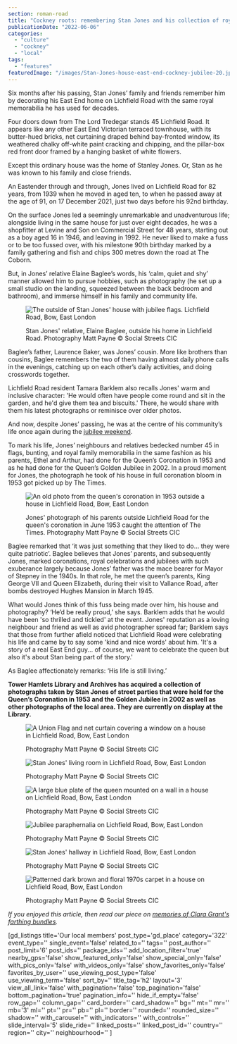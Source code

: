 ```yaml
---
section: roman-road
title: "Cockney roots: remembering Stan Jones and his collection of royal memorabilia"
publicationDate: "2022-06-06"
categories: 
  - "culture"
  - "cockney"
  - "local"
tags: 
  - "features"
featuredImage: "/images/Stan-Jones-house-east-end-cockney-jubilee-20.jpg"
---
```


Six months after his passing, Stan Jones’ family and friends remember him by decorating his East End home on Lichfield Road with the same royal memorabilia he has used for decades.

Four doors down from The Lord Tredegar stands 45 Lichfield Road. It appears like any other East End Victorian terraced townhouse, with its butter-hued bricks, net curtaining draped behind bay-fronted window, its weathered chalky off-white paint cracking and chipping, and the pillar-box red front door framed by a hanging basket of white flowers.

Except this ordinary house was the home of Stanley Jones. Or, Stan as he was known to his family and close friends.

An Eastender through and through, Jones lived on Lichfield Road for 82 years, from 1939 when he moved in aged ten, to when he passed away at the age of 91, on 17 December 2021, just two days before his 92nd birthday.

On the surface Jones led a seemingly unremarkable and unadventurous life; alongside living in the same house for just over eight decades, he was a shopfitter at Levine and Son on Commercial Street for 48 years, starting out as a boy aged 16 in 1946, and leaving in 1992. He never liked to make a fuss or to be too fussed over, with his milestone 90th birthday marked by a family gathering and fish and chips 300 metres down the road at The Coborn.

But, in Jones’ relative Elaine Baglee’s words, his ‘calm, quiet and shy’ manner allowed him to pursue hobbies, such as photography (he set up a small studio on the landing, squeezed between the back bedroom and bathroom), and immerse himself in his family and community life. 

<figure>

![The outside of Stan Jones' house with jubilee flags. Lichfield Road, Bow, East London](/images/Stan-Jones-house-east-end-cockney-jubilee-19-1024x683.jpg)

<figcaption>

Stan Jones' relative, Elaine Baglee, outside his home in Lichfield Road. Photography Matt Payne © Social Streets CIC

</figcaption>

</figure>

Baglee’s father, Laurence Baker, was Jones’ cousin. More like brothers than cousins, Baglee remembers the two of them having almost daily phone calls in the evenings, catching up on each other’s daily activities, and doing crosswords together. 

Lichfield Road resident Tamara Barklem also recalls Jones' warm and inclusive character: 'He would often have people come round and sit in the garden, and he'd give them tea and biscuits.' There, he would share with them his latest photographs or reminisce over older photos.

And now, despite Jones’ passing, he was at the centre of his community’s life once again during the [jubilee weekend](https://platinumjubilee.gov.uk/events/). 

To mark his life, Jones’ neighbours and relatives bedecked number 45 in flags, bunting, and royal family memorabilia in the same fashion as his parents, Ethel and Arthur, had done for the Queen’s Coronation in 1953 and as he had done for the Queen’s Golden Jubilee in 2002. In a proud moment for Jones, the photograph he took of his house in full coronation bloom in 1953 got picked up by The Times.

<figure>

![An old photo from the queen's coronation in 1953 outside a house in Lichfield Road, Bow, East London](/images/Stan-Jones-house-east-end-cockney-jubilee-21-1024x683.jpg)

<figcaption>

Jones' photograph of his parents outside Lichfield Road for the queen's coronation in June 1953 caught the attention of The Times. Photography Matt Payne © Social Streets CIC

</figcaption>

</figure>

Baglee remarked that ‘it was just something that they liked to do… they were quite patriotic’. Baglee believes that Jones’ parents, and subsequently Jones, marked coronations, royal celebrations and jubilees with such exuberance largely because Jones’ father was the mace bearer for Mayor of Stepney in the 1940s. In that role, he met the queen’s parents, King George VII and Queen Elizabeth, during their visit to Vallance Road, after bombs destroyed Hughes Mansion in March 1945.

What would Jones think of this fuss being made over him, his house and photography? ‘He’d be really proud,’ she says. Barklem adds that he would have been 'so thrilled and tickled' at the event. Jones' reputation as a loving neighbour and friend as well as avid photographer spread far; Barklem says that those from further afield noticed that Lichfield Road were celebrating his life and came by to say some 'kind and nice words' about him. 'It's a story of a real East End guy... of course, we want to celebrate the queen but also it's about Stan being part of the story.'

As Baglee affectionately remarks: ‘His life is still living.’

__Tower Hamlets Library and Archives has acquired a collection of photographs taken by Stan Jones of street parties that were held for the Queen’s Coronation in 1953 and the Golden Jubilee in 2002 as well as other photographs of the local area. They are currently on display at the Library.__

<figure>

![A Union Flag and net curtain covering a window on a house in Lichfield Road, Bow, East London](/images/Stan-Jones-house-east-end-cockney-jubilee-10-1024x683.jpg)

<figcaption>

Photography Matt Payne © Social Streets CIC

</figcaption>

</figure>

<figure>

![Stan Jones' living room in Lichfield Road, Bow, East London](/images/Stan-Jones-house-east-end-cockney-jubilee-1-1024x683.jpg)

<figcaption>

Photography Matt Payne © Social Streets CIC

</figcaption>

</figure>

<figure>

![A large blue plate of the queen mounted on a wall in a house on Lichfield Road, Bow, East London](/images/Stan-Jones-house-east-end-cockney-jubilee-5-1024x683.jpg)

<figcaption>

Photography Matt Payne © Social Streets CIC

</figcaption>

</figure>

<figure>

![Jubilee paraphernalia on Lichfield Road, Bow, East London](/images/Stan-Jones-house-east-end-cockney-jubilee-13-1024x683.jpg)

<figcaption>

Photography Matt Payne © Social Streets CIC

</figcaption>

</figure>

<figure>

![Stan Jones' hallway in Lichfield Road, Bow, East London](/images/Stan-Jones-house-east-end-cockney-jubilee-2-1024x683.jpg)

<figcaption>

Photography Matt Payne © Social Streets CIC

</figcaption>

</figure>

<figure>

![Patterned dark brown and floral 1970s carpet in a house on Lichfield Road, Bow, East London](/images/Stan-Jones-house-east-end-cockney-jubilee-26.jpg)

<figcaption>

Photography Matt Payne © Social Streets CIC

</figcaption>

</figure>

_If you enjoyed this article, then read our piece on [memories of Clara Grant's farthing bundles](https://romanroadlondon.com/clara-grant-farthing-bundles-memories/)._

\[gd\_listings title='Our local members' post\_type='gd\_place' category='322' event\_type='' single\_event='false' related\_to='' tags='' post\_author='' post\_limit='6' post\_ids='' package\_ids='' add\_location\_filter='true' nearby\_gps='false' show\_featured\_only='false' show\_special\_only='false' with\_pics\_only='false' with\_videos\_only='false' show\_favorites\_only='false' favorites\_by\_user='' use\_viewing\_post\_type='false' use\_viewing\_term='false' sort\_by='' title\_tag='h2' layout='3' view\_all\_link='false' with\_pagination='false' top\_pagination='false' bottom\_pagination='true' pagination\_info='' hide\_if\_empty='false' row\_gap='' column\_gap='' card\_border='' card\_shadow='' bg='' mt='' mr='' mb='3' ml='' pt='' pr='' pb='' pl='' border='' rounded='' rounded\_size='' shadow='' with\_carousel='' with\_indicators='' with\_controls='' slide\_interval='5' slide\_ride='' linked\_posts='' linked\_post\_id='' country='' region='' city='' neighbourhood='' \]
